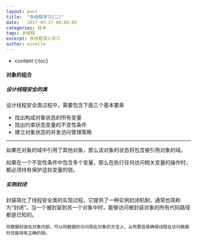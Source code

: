 ```yaml
---
layout: post
title:  "多线程学习(二)"
date:   2017-05-27 00:06:05
categories: 技术
tags: 多线程
excerpt: 多线程深入学习
author: nivelle
---
```


* content
{:toc}

#### 对象的组合

#####  设计线程安全的类

设计线程安全类过程中，需要包含下面三个基本要素

- 找出构成对象状态的所有变量
- 找出约束状态变量的不变性条件
- 建立对象状态的并发访问管理策略

** **

如果在对象的域中引用了其他对象，那么该对象的状态将包含被引用对象的域。

如果在一个不变性条件中包含多个变量，那么在执行任何访问相关变量的操作时，都必须持有保护这些变量的锁。

#####  实例封闭

封装简化了线程安全类的实现过程，它提供了一种实例封闭机制，通常也简称为“封闭”。当一个被封装到另一个对象中时，能够访问被封装对象的所有代码路径都是已知的。

```
将数据封装在对象内部，可以将数据的访问现在对象的方法上，从而更容易确保线程在访问数据时总能持有正确的锁。

```

